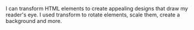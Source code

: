 I can transform HTML elements to create appealing designs that draw my reader's eye. I used transform to rotate elements, scale them, create a background and more.
